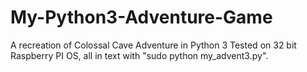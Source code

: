 # My-Python3-Adventure-Game
A recreation of Colossal Cave Adventure in Python 3
Tested on 32 bit Raspberry PI OS, all in text with "sudo python my_advent3.py".
